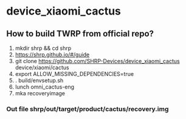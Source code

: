 # device_xiaomi_cactus
## How to build TWRP from official repo?
1) mkdir shrp && cd shrp
2) https://shrp.github.io/#/guide
3) git clone https://github.com/SHRP-Devices/device_xiaomi_cactus device/xiaomi/cactus
4) export ALLOW_MISSING_DEPENDENCIES=true
5) . build/envsetup.sh
6) lunch omni_cactus-eng
7) mka recoveryimage
### Out file shrp/out/target/product/cactus/recovery.img
